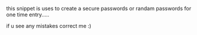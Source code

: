 this snippet is uses to create a secure passwords or randam passwords for one time entry.....



if u see any mistakes correct me :)
